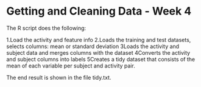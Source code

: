 # Getting and Cleaning Data   -   Week 4

The R script does the following:

1.Load the activity and feature info
2.Loads the training and test datasets, selects columns: mean or standard deviation
3Loads the activity and subject data and merges columns with the dataset
4Converts the activity and subject columns into labels
5Creates a tidy dataset that consists of the mean of each variable per subject and activity pair.
 
The end result is shown in the file tidy.txt.

